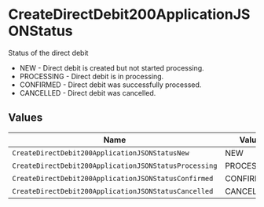# CreateDirectDebit200ApplicationJSONStatus

Status of the direct debit
* NEW - Direct debit is created but not started processing.
* PROCESSING - Direct debit is in processing.
* CONFIRMED - Direct debit was successfully processed.
* CANCELLED - Direct debit was cancelled.


## Values

| Name                                                  | Value                                                 |
| ----------------------------------------------------- | ----------------------------------------------------- |
| `CreateDirectDebit200ApplicationJSONStatusNew`        | NEW                                                   |
| `CreateDirectDebit200ApplicationJSONStatusProcessing` | PROCESSING                                            |
| `CreateDirectDebit200ApplicationJSONStatusConfirmed`  | CONFIRMED                                             |
| `CreateDirectDebit200ApplicationJSONStatusCancelled`  | CANCELLED                                             |